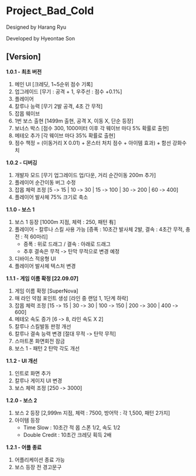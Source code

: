 # Project_Bad_Cold

Designed by Harang Ryu

Developed by Hyeontae Son

## [Version]
**1.0.1 - 최초 버전**
 1. 메인 UI      [크레딧, 1~5순위 점수 기록]
 2. 업그레이드    [무기 : 공격 + 1, 우주선 : 점수 +0.1%]
 3. 플레이어
 4. 칼루나 능력   [무기 2발 공격, 4초 간 무적]
 5. 잡몹 웨이브
 6. 1번 보스 출현 [1499m 출현, 공격 X, 이동 X, 단순 등장]
 7. 보너스 박스   [점수 300, 1000미터 이후 각 웨이브 마다 5% 확률로 출현]
 8. 메테오 추가   [각 웨이브 마다 35% 확률로 출현]
 9. 점수 책정 = (이동거리 X 0.01) + 몬스터 처치 점수 + 아이템 효과) + 함선 강화수치
 
**1.0.2 - 디버깅**
 1. 개발자 모드                    [무기 업그레이드 업/다운, 거리 순간이동 200m 추가]
 2. 플레이어 순간이동 버그 수정
 3. 잡몹 체력 조정                  [5 -> 15 | 10 -> 30 | 15 -> 100 | 30 -> 200 | 60 -> 400]
 4. 플레이어 발사체 75% 크기로 축소

**1.1.0 - 보스 1**
 1. 보스 1 등장                     [1000m 지점, 체력 : 250, 패턴 有]
 2. 플레이어 - 칼루나 스킬 사용 가능  [증폭 : 10초간 발사체 2발, 결속 : 4초간 무적, 충전 : 적 60마리]
    * 증폭 : 위로 드래그 / 결속 : 아래로 드래그
    * 추후 결속은 무적 -> 탄막 무적으로 변경 예정
 3. 디바이스 적응형 UI
 4. 플레이어 발사체 텍스처 변경
 
**1.1.1 - 게임 이름 확정 [22.09.07]**
 1. 게임 이름 확정           [SuperNova]
 2. 매 라인 약점 포인트 생성  [라인 중 랜덤 1, 1단계 하락]
 3. 잡몹 체력 조정           [15 -> 15 | 30 -> 30 | 100 -> 150 | 200 -> 300 | 400 -> 600]
 4. 메테오 속도 증가         [6 -> 8, 라인 속도 X 2]
 5. 칼루나 스킬발동 판정 개선
 6. 칼루나 결속 능력 변경    [절대 무적 -> 탄막 무적]
 7. 스마트폰 화면회전 잠금
 8. 보스 1 - 패턴 2 탄막 각도 개선
 
**1.1.2 - UI 개선**
 1. 인트로 화면 추가
 2. 칼루나 게이지 UI 변경
 3. 보스 체력 조정 [250 -> 3000]

**1.2.0 - 보스 2**
 1. 보스 2 등장 [2,999m 지점, 체력 : 7500, 방어막 : 각 1,500, 패턴 2가지]
 2. 아이템 등장
    * Time Slow     : 10초간 적 몹 스폰 1/2, 속도 1/2
    * Double Credit : 10초간 크레딧 획득 2배
    
**1.2.1 - 어플 종료**
 1. 어플리케이션 종료 가능
 2. 보스 등장 전 경고문구 
